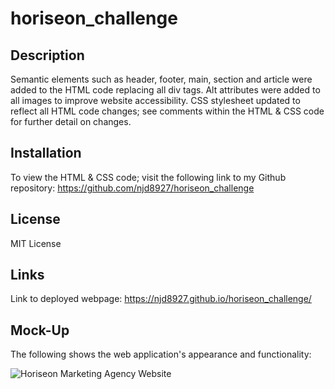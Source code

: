 # horiseon_challenge

## Description

Semantic elements such as header, footer, main, section and article were added to the HTML code replacing all div tags. Alt attributes were added to all images to improve website accessibility. CSS stylesheet updated to reflect all HTML code changes; see comments within the HTML & CSS code for further detail on changes.

## Installation

To view the HTML & CSS code; visit the following link to my Github repository: https://github.com/njd8927/horiseon_challenge

## License

MIT License

## Links

Link to deployed webpage: https://njd8927.github.io/horiseon_challenge/

## Mock-Up

The following shows the web application's appearance and functionality:

![Horiseon Marketing Agency Website](../01-HTML-Git-CSS-Copy/02-Challenge/Assets/01-html-css-git-homework-demo.png)

